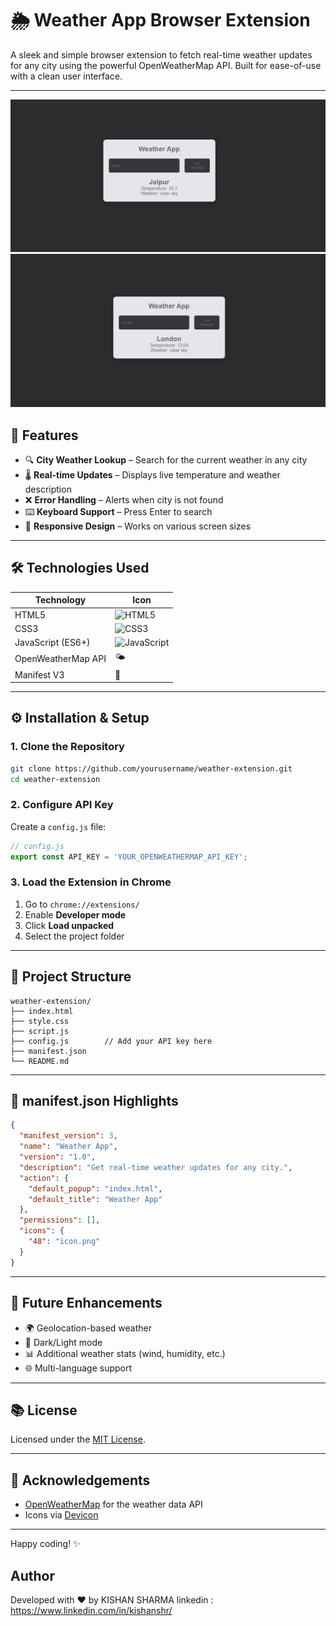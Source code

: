 # 🌦️ Weather App Browser Extension

A sleek and simple browser extension to fetch real-time weather updates for any city using the powerful OpenWeatherMap API. Built for ease-of-use with a clean user interface.

---
![Design preview for Weather APP ](screenshot%20(1).jpeg)
![Design preview for Weather APP ](screenshot%20(2).jpeg)



## 🌟 Features

- 🔍 **City Weather Lookup** – Search for the current weather in any city
- 🌡️ **Real-time Updates** – Displays live temperature and weather description
- ❌ **Error Handling** – Alerts when city is not found
- ⌨️ **Keyboard Support** – Press Enter to search
- 📱 **Responsive Design** – Works on various screen sizes

---

## 🛠️ Technologies Used

| Technology            | Icon                                     |
|----------------------|------------------------------------------|
| HTML5                | <img src="https://cdn.jsdelivr.net/gh/devicons/devicon/icons/html5/html5-original.svg" alt="HTML5" width="30" /> |
| CSS3                 | <img src="https://cdn.jsdelivr.net/gh/devicons/devicon/icons/css3/css3-original.svg" alt="CSS3" width="30" />   |
| JavaScript (ES6+)    | <img src="https://cdn.jsdelivr.net/gh/devicons/devicon/icons/javascript/javascript-original.svg" alt="JavaScript" width="30" /> |
| OpenWeatherMap API   | 🌤️                                        |
| Manifest V3          | 🧾                                        |

---

## ⚙️ Installation & Setup

### 1. Clone the Repository
```bash
git clone https://github.com/yourusername/weather-extension.git
cd weather-extension
```

### 2. Configure API Key
Create a `config.js` file:
```js
// config.js
export const API_KEY = 'YOUR_OPENWEATHERMAP_API_KEY';
```


### 3. Load the Extension in Chrome
1. Go to `chrome://extensions/`
2. Enable **Developer mode**
3. Click **Load unpacked**
4. Select the project folder

---

## 📁 Project Structure
```
weather-extension/
├── index.html
├── style.css
├── script.js
├── config.js        // Add your API key here
├── manifest.json
└── README.md
```

---

## 📄 manifest.json Highlights
```json
{
  "manifest_version": 3,
  "name": "Weather App",
  "version": "1.0",
  "description": "Get real-time weather updates for any city.",
  "action": {
    "default_popup": "index.html",
    "default_title": "Weather App"
  },
  "permissions": [],
  "icons": {
    "48": "icon.png"
  }
}
```

---

## 🚀 Future Enhancements
- 🌍 Geolocation-based weather
- 🌙 Dark/Light mode
- 📊 Additional weather stats (wind, humidity, etc.)
- 🌐 Multi-language support

---

## 📚 License

Licensed under the [MIT License](LICENSE).

---

## 📆 Acknowledgements

- [OpenWeatherMap](https://openweathermap.org/) for the weather data API
- Icons via [Devicon](https://devicon.dev/)

---

Happy coding! ✨

## Author
Developed with ❤️ by KISHAN SHARMA
linkedin : https://www.linkedin.com/in/kishanshr/
